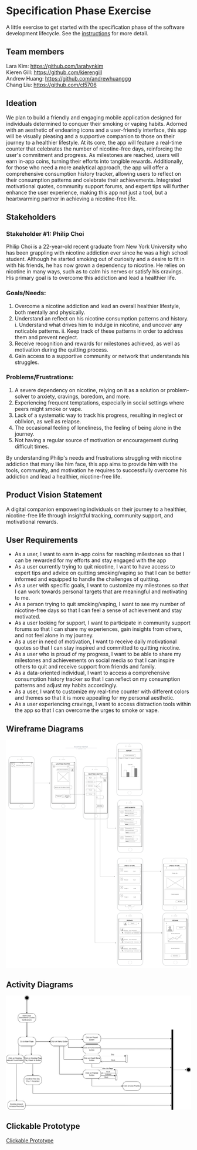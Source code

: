 # Specification Phase Exercise

A little exercise to get started with the specification phase of the software development lifecycle. See the [instructions](instructions.md) for more detail.

## Team members
Lara Kim: https://github.com/larahynkim <br>
Kieren Gill: https://github.com/kierengill <br>
Andrew Huang: https://github.com/andrewhuanggg <br>
Chang Liu: https://github.com/cl5706 <br>

## Ideation 
We plan to build a friendly and engaging mobile application designed for individuals determined to conquer their smoking or vaping habits. Adorned with an aesthetic of endearing icons and a user-friendly interface, this app will be visually pleasing and a supportive companion to those on their journey to a healthier lifestyle. At its core, the app will feature a real-time counter that celebrates the number of nicotine-free days, reinforcing the user's commitment and progress. As milestones are reached, users will earn in-app coins, turning their efforts into tangible rewards. Additionally, for those who need a more analytical approach, the app will offer a comprehensive consumption history tracker, allowing users to reflect on their consumption patterns and celebrate their achievements. Integrated motivational quotes, community support forums, and expert tips will further enhance the user experience, making this app not just a tool, but a heartwarming partner in achieving a nicotine-free life. 

## Stakeholders

### Stakeholder #1: Philip Choi  
Philip Choi is a 22-year-old recent graduate from New York University who has been grappling with nicotine addiction ever since he was a high school student. Although he started smoking out of curiosity and a desire to fit in with his friends, he has now grown a dependency to nicotine. He relies on nicotine in many ways, such as to calm his nerves or satisfy his cravings. His primary goal is to overcome this addiction and lead a healthier life.   
### Goals/Needs: 
1. Overcome a nicotine addiction and lead an overall healthier lifestyle, both mentally and physically. 
2. Understand an reflect on his nicotine consumption patterns and history. 
	i. Understand what drives him to indulge in nicotine, and uncover any noticable patterns. 
	ii. Keep track of these patterns in order to address them and prevent neglect. 
3. Receive recognition and rewards for milestones achieved, as well as motivation during the quitting process. 
4. Gain access to a supportive community or network that understands his struggles. 

### Problems/Frustrations:
1. A severe dependency on nicotine, relying on it as a solution or problem-solver to anxiety, cravings, boredom, and more. 
2. Experiencing frequent temptations, especially in social settings where peers might smoke or vape. 
3. Lack of a systematic way to track his progress, resulting in neglect or oblivion, as well as relapse. 
4. The occasional feeling of loneliness, the feeling of being alone in the journey.   
5. Not having a regular source of motivation or encouragement during difficult times. 

By understanding Philip's needs and frustrations struggling with nicotine addiction that many like him face, this app aims to provide him with the tools, community, and motivation he requires to successfully overcome his addiction and lead a healthier, nicotine-free life.

## Product Vision Statement

A digital companion empowering individuals on their journey to a healthier, nicotine-free life through insightful tracking, community support, and motivational rewards. 

## User Requirements

* As a user, I want to earn in-app coins for reaching milestones so that I can be rewarded for my efforts and stay engaged with the app
* As a user currently trying to quit nicotine, I want to have access to expert tips and advice on quitting smoking/vaping so that I can be better informed and equipped to handle the challenges of quitting.
* As a user with specific goals, I want to customize my milestones so that I can work towards personal targets that are meaningful and motivating to me.
* As a person trying to quit smoking/vaping, I want to see my number of nicotine-free days so that I can feel a sense of achievement and stay motivated.
* As a user looking for support, I want to participate in community support forums so that I can share my experiences, gain insights from others, and not feel alone in my journey.
* As a user in need of motivation, I want to receive daily motivational quotes so that I can stay inspired and committed to quitting nicotine.
* As a user who is proud of my progress, I want to be able to share my milestones and achievements on social media so that I can inspire others to quit and receive support from friends and family.
* As a data-oriented individual, I want to access a comprehensive consumption history tracker so that I can reflect on my consumption patterns and adjust my habits accordingly.
* As a user, I want to customize my real-time counter with different colors and themes so that it is more appealing for my personal aesthetic. 
* As a user experiencing cravings, I want to access distraction tools within the app so that I can overcome the urges to smoke or vape. 

## Wireframe Diagrams

![Alt text](7196f91ac8def4884540047ae60e7e2.png)

## Activity Diagrams

![Alt text](0c754e65a3616fd235e70ead00140a2.png)

## Clickable Prototype

[Clickable Prototype](https://www.figma.com/proto/8OcCgQFUwQruSJyB0u7IJx/SWE-Project-1?page-id=0%3A1&type=design&node-id=1-2&viewport=349%2C234%2C0.31&t=hFNplcxoskbgAaYB-1&scaling=scale-down&starting-point-node-id=1%3A2&mode=design)
